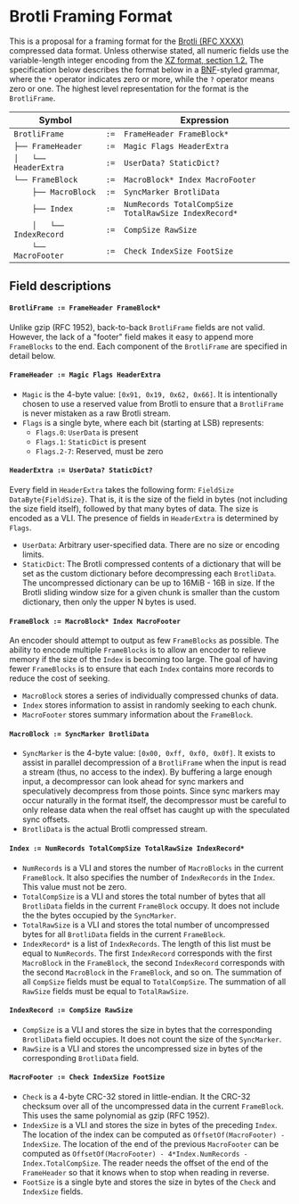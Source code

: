 # Brotli Framing Format

This is a proposal for a framing format for the [Brotli (RFC XXXX)](https://datatracker.ietf.org/doc/draft-alakuijala-brotli/) compressed data format. Unless otherwise stated, all numeric fields use the variable-length integer encoding from the [XZ format, section 1.2.](http://tukaani.org/xz/xz-file-format.txt) The specification below describes the format below in a [BNF](https://en.wikipedia.org/wiki/Backus%E2%80%93Naur_Form)-styled grammar, where the `*` operator indicates zero or more, while the `?` operator means zero or one. The highest level representation for the format is the `BrotliFrame`.

| Symbol                    |      | Expression |
| ------------------------- | ---- | ---------- |
| `BrotliFrame`             | `:=` | `FrameHeader FrameBlock*` |
| `├── FrameHeader`         | `:=` | `Magic Flags HeaderExtra` |
| `│   └── HeaderExtra`     | `:=` | `UserData? StaticDict?` |
| `└── FrameBlock`          | `:=` | `MacroBlock* Index MacroFooter` |
| `    ├── MacroBlock`      | `:=` | `SyncMarker BrotliData` |
| `    ├── Index`           | `:=` | `NumRecords TotalCompSize TotalRawSize IndexRecord*` |
| `    │   └── IndexRecord` | `:=` | `CompSize RawSize` |
| `    └── MacroFooter`     | `:=` | `Check IndexSize FootSize` |

## Field descriptions

#### `BrotliFrame := FrameHeader FrameBlock*`
Unlike gzip (RFC 1952), back-to-back `BrotliFrame` fields are not valid. However, the lack of a "footer" field makes it easy to append more `FrameBlocks` to the end. Each component of the `BrotliFrame` are specified in detail below.

#### `FrameHeader := Magic Flags HeaderExtra`
* `Magic` is the 4-byte value: `[0x91, 0x19, 0x62, 0x66]`. It is intentionally chosen to use a reserved value from Brotli to ensure that a `BrotliFrame` is never mistaken as a raw Brotli stream.
* `Flags` is a single byte, where each bit (starting at LSB) represents:
	* `Flags.0`: `UserData` is present
	* `Flags.1`: `StaticDict` is present
	* `Flags.2-7`: Reserved, must be zero

#### `HeaderExtra := UserData? StaticDict?`
Every field in `HeaderExtra` takes the following form: `FieldSize DataByte{FieldSize}`. That is, it is the size of the field in bytes (not including the size field itself), followed by that many bytes of data. The size is encoded as a VLI. The presence of fields in `HeaderExtra` is determined by `Flags`.

* `UserData`: Arbitrary user-specified data. There are no size or encoding limits.
* `StaticDict`: The Brotli compressed contents of a dictionary that will be set as the custom dictionary before decompressing each `BrotliData`. The uncompressed dictionary can be up to 16MiB - 16B in size. If the Brotli sliding window size for a given chunk is smaller than the custom dictionary, then only the upper N bytes is used.

#### `FrameBlock := MacroBlock* Index MacroFooter`
An encoder should attempt to output as few `FrameBlocks` as possible. The ability to encode multiple `FrameBlocks` is to allow an encoder to relieve memory if the size of the `Index` is becoming too large. The goal of having fewer `FrameBlocks` is to ensure that each `Index` contains more records to reduce the cost of seeking.

* `MacroBlock` stores a series of individually compressed chunks of data.
* `Index` stores information to assist in randomly seeking to each chunk.
* `MacroFooter` stores summary information about the `FrameBlock`.

#### `MacroBlock := SyncMarker BrotliData`
* `SyncMarker` is the 4-byte value: `[0x00, 0xff, 0xf0, 0x0f]`. It exists to assist in parallel decompression of a `BrotliFrame` when the input is read a stream (thus, no access to the index). By buffering a large enough input, a decompressor can look ahead for sync markers and speculatively decompress from those points. Since sync markers may occur naturally in the format itself, the decompressor must be careful to only release data when the real offset has caught up with the speculated sync offsets.
* `BrotliData` is the actual Brotli compressed stream.

#### `Index := NumRecords TotalCompSize TotalRawSize IndexRecord*`
* `NumRecords` is a VLI and stores the number of `MacroBlocks` in the current `FrameBlock`. It also specifies the number of `IndexRecords` in the `Index`. This value must not be zero.
* `TotalCompSize` is a VLI and stores the total number of bytes that all `BrotliData` fields in the current `FrameBlock` occupy. It does not include the the bytes occupied by the `SyncMarker`.
* `TotalRawSize` is a VLI and stores the total number of uncompressed bytes for all `BrotliData` fields in the current `FrameBlock`.
* `IndexRecord*` is a list of `IndexRecords`. The length of this list must be equal to `NumRecords`. The first `IndexRecord` corresponds with the first `MacroBlock` in the `FrameBlock`, the second `IndexRecord` corresponds with the second `MacroBlock` in the `FrameBlock`, and so on. The summation of all `CompSize` fields must be equal to `TotalCompSize`. The summation of all `RawSize` fields must be equal to `TotalRawSize`.

#### `IndexRecord := CompSize RawSize`
* `CompSize` is a VLI and stores the size in bytes that the corresponding `BrotliData` field occupies. It does not count the size of the `SyncMarker`.
* `RawSize` is a VLI and stores the uncompressed size in bytes of the corresponding `BrotliData` field.

#### `MacroFooter := Check IndexSize FootSize`
* `Check` is a 4-byte CRC-32 stored in little-endian. It the CRC-32 checksum over all of the uncompressed data in the current `FrameBlock`. This uses the same polynomial as gzip (RFC 1952).
* `IndexSize` is a VLI and stores the size in bytes of the preceding `Index`. The location of the index can be computed as `OffsetOf(MacroFooter) - IndexSize`. The location of the end of the previous `MacroFooter` can be computed as `OffsetOf(MacroFooter) - 4*Index.NumRecords - Index.TotalCompSize`. The reader needs the offset of the end of the `FrameHeader` so that it knows when to stop when reading in reverse.
* `FootSize` is a single byte and stores the size in bytes of the `Check` and `IndexSize` fields.
